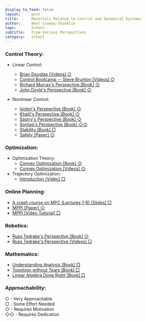 ```yaml
---
display_to_feed: false
layout:     post
title:      Materials Related to Control and Dynamical Systems
author:     Noel Csomay-Shanklin
tags: 		School
subtitle:  	From Various Perspectives
category:   school
---
```


### Control Theory:
  * Linear Control:
    * [Brian Douglas [Videos] ○](https://www.youtube.com/user/ControlLectures)
    * [Control Bootcamp -- Steve Brunton  [Videos] ○](https://www.youtube.com/watch?v=Pi7l8mMjYVE&list=PLMrJAkhIeNNR20Mz-VpzgfQs5zrYi085m)
    * [Richard Murray's Perspective [Book] ◇](https://fbswiki.org/wiki/index.php/Feedback_Systems:_An_Introduction_for_Scientists_and_Engineers)
    * [John Doyle's Perspective [Book] ◇](https://www.control.utoronto.ca/people/profs/francis/dft.pdf)

  * Nonlinear Control:
    * [Isidori's Perspective [Book] ◇](https://link.springer.com/book/10.1007/978-1-84628-615-5)
    * [Khalil's Perspective [Book] ◇](https://www.researchgate.net/profile/Muhammad_Ahsan23/post/What_is_the_general_principle_of_designing_the_switching_control_in_sliding_mode_control/attachment/59d62f0dc49f478072e9f5e3/AS%3A272534484783104%401441988692243/download/H-K-Khalil-Nonlinear-Systems-3rd-Edition-2002.pdf)
    * [Sastry's Perspective [Book] ◇](https://link.springer.com/book/10.1007/978-1-4757-3108-8)
    * [Sontag's Perspective [Book] ◇◇](https://link.springer.com/book/10.1007/978-1-4612-0577-7)
    * [Stability [Book] □](https://www.tandfonline.com/doi/abs/10.1080/00207179208934253?journalCode=tcon20)
    * [Safety [Paper] ◇](https://arxiv.org/pdf/1903.11199.pdf)

### Optimization:
  * Optimization Theory:
    * [Convex Optimization [Book] ◇](https://web.stanford.edu/~boyd/cvxbook/bv_cvxbook.pdf)
    * [Convex Optimization [Videos] ◇](https://www.youtube.com/watch?v=McLq1hEq3UY&list=PL3940DD956CDF0622)
  * Trajectory Optimization:
    * [Introduction [Video] □](https://www.youtube.com/watch?v=wlkRYMVUZTs)

### Online Planning:
  * [A crash course on MPC (Lectures 1-6) [Slides] □](https://1five9.github.io/)
  * [MPPI [Paper] ◇](https://arxiv.org/pdf/1509.01149.pdf)
  * [MPPI [Video Tutorial] □](https://www.youtube.com/watch?v=19QLyMuQ_BE)

### Robotics:
* [Russ Tedrake's Perspective [Book] ◇](http://underactuated.mit.edu/index.html)
* [Russ Tedrake's Perspective [Videos] □](https://www.youtube.com/watch?v=OmSQ30w-Gd0&list=PLkx8KyIQkMfUmB3j-DyP58ThDXM7enA8x)

### Mathematics:
* [Understanding Analysis [Book] □](https://www.math.ucdavis.edu/~babson/MAT127B/abbott-second-edition.pdf)
* [Topology without Tears [Book] □](https://www.topologywithouttears.net/topbook.pdf)
* [Linear Algebra Done Right [Book] □](https://link.springer.com/book/10.1007/978-3-319-11080-6?utm_medium=affiliate&utm_source=commission_junction_authors&utm_campaign=3_nsn6445_deeplink&utm_content=deeplink&utm_term=PID100197440)

### Approachability: 
○ - Very Approachable <br />
□ - Some Effort Needed <br />
◇ - Requires Motivation <br />
◇◇ - Requires Dedication